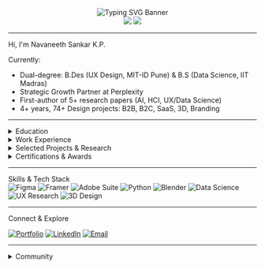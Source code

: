 <!-- Animated SVG Banner: UX + Data Science -->
<div align="center">
  <img src="https://readme-typing-svg.demolab.com?font=Inter&pause=1000&color=21B4F7&width=700&lines=UX+%2B+Data+Science+%3D+Remarkable+Products;" alt="Typing SVG Banner" />
</div>

<div align="center">
  <!-- Shields for education, research, projects -->
  <img src="https://img.shields.io/badge/User%20Experience%20Design-MIT%20Institute%20of%20Design-blue?logo=mit" />
  <img src="https://img.shields.io/badge/Data%20Science-IIT%20Madras-orange?logo=python" />
</div>

---

Hi, I'm Navaneeth Sankar K.P.

Currently:  
- Dual-degree: B.Des (UX Design, MIT-ID Pune) & B.S (Data Science, IIT Madras)  
- Strategic Growth Partner at Perplexity  
- First-author of 5+ research papers (AI, HCI, UX/Data Science)  
- 4+ years, 74+ Design projects: B2B, B2C, SaaS, 3D, Branding

---

<details>
<summary>Education</summary>
<ul>
<li>MIT Institute of Design, Pune (B.Des in User Experience Design, 2023–2027)</li>
<li>IIT Madras (B.S in Data Science & Applications, 2024–2028)</li>
<li>Polygon School Of Design · THiNC Institute · CBSE (PCMB)</li>
</ul>
</details>

<details>
<summary>Work Experience</summary>
<ul>
<li>Perplexity – Strategic Growth Partner (2025–Present)</li>
<li>Wilson Wings – Founding UX Researcher (2025)</li>
<li>XIRCLS – B2B UX Design Intern (2024)</li>
<li>GreenBhumi – Co-head of Design (2024)</li>
<li>Design Tutor – Interaction, Motion, Graphics, Video (2024)</li>
<li>Entity Design Studio – Contractor (2020–2023)</li>
</ul>
</details>

<details>
<summary>Selected Projects & Research</summary>
<ul>
<li>Beyond the Turing Test: Authenticity of AI-generated qualitative data in HCI</li>
<li>ICoRD'25, FDE'24 IIT Conferences: AI/UX interplay, podium presentations</li>
<li>Logo Designs: ChemNotes, MathNotes, BioNotes, PhyNotes</li>
<li>Photography: Meatonz branding & product shoots</li>
</ul>
</details>

<details>
<summary>Certifications & Awards</summary>
<ul>
<li>3rd Place Product Design, Archcult (NIT Trichy)</li>
<li>Google UX Design (Foundations, Empathize, Wireframes)</li>
<li>Udemy: Blender3D & Substance Painter</li>
<li>Colorcode: Adobe Suite</li>
<li>EF SET: C2 Level English</li>
</ul>
</details>

---

Skills & Tech Stack  
![Figma](https://img.shields.io/badge/Figma-333?logo=figma&logoColor=white)
![Framer](https://img.shields.io/badge/Framer-black?logo=framer)
![Adobe Suite](https://img.shields.io/badge/Adobe-Photoshop%2C%20XD%2C%20Illustrator-red?logo=adobe)
![Python](https://img.shields.io/badge/Python-3776AB?logo=python&logoColor=white)
![Blender](https://img.shields.io/badge/Blender-FAFAFA?logo=blender)
![Data Science](https://img.shields.io/badge/Data%20Science%20%26%20ML-yellow?logo=scikitlearn)
![UX Research](https://img.shields.io/badge/UX-Research-brightgreen?logo=usercentrics)
![3D Design](https://img.shields.io/badge/3D-Design-blueviolet?logo=unity)

---

Connect & Explore

[![Portfolio](https://img.shields.io/badge/Portfolio-be.net/navaneethsankar-purple?logo=behance&logoColor=white)](https://be.net/navaneethsankar)
[![LinkedIn](https://img.shields.io/badge/LinkedIn-Navaneeth%20Sankar%20K.P-blue?logo=linkedin)](https://linkedin.com/in/navaneeth-sankar-k-p)
[![Email](https://img.shields.io/badge/Email-nave.ethan1337%40gmail.com-red?logo=gmail)](mailto:nave.ethan1337@gmail.com)

---

<details>
<summary>Community</summary>
<ul>
<li>Google Maps Local Guide (150K+ views, 75+ contributions)</li>
<li>Quora Contributor: 200+ answers, 600K+ views</li>
<li>Birthday: September 16</li>
</ul>
</details>
